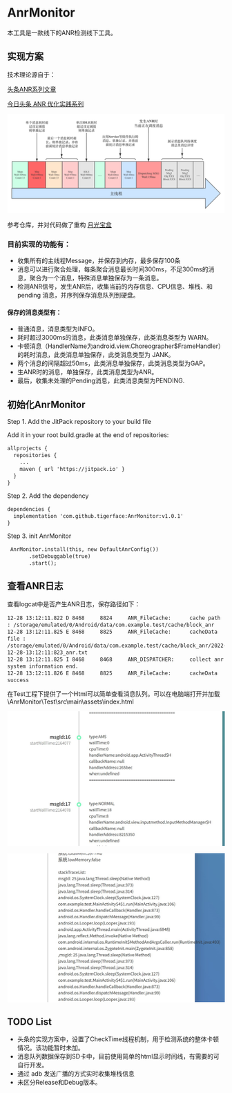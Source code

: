 # AnrMonitor  
本工具是一款线下的ANR检测线下工具。

## 实现方案 
技术理论源自于：

[头条ANR系列文章](https://mp.weixin.qq.com/mp/appmsgalbum?action=getalbum&album_id=1780091311874686979)

[今日头条 ANR 优化实践系列](https://juejin.cn/post/6942665216781975582#heading-16)

<img src="https://github.com/tigerface/AnrMonitor/blob/main/picture/ANR_T.jpg"  style="width:600px" />

参考仓库，并对代码做了重构
[月光宝盒](https://github.com/xiaolutang/MoonlightTreasureBox)

### 目前实现的功能有：
* 收集所有的主线程Message，并保存到内存，最多保存100条
* 消息可以进行聚合处理，每条聚合消息最长时间300ms，不足300ms的消息，聚合为一个消息，特殊消息单独保存为一条消息。
* 检测ANR信号，发生ANR后，收集当前的内存信息、CPU信息、堆栈、和pending 消息，并序列保存消息队列到硬盘。

#### 保存的消息类型有：

* 普通消息，消息类型为INFO。
* 耗时超过3000ms的消息，此类消息单独保存，此类消息类型为 WARN。
* 卡顿消息（HandlerName为android.view.Choreographer$FrameHandler）的耗时消息，此类消息单独保存，此类消息类型为 JANK。
* 两个消息的间隔超过50ms，此类消息单独保存，此类消息类型为GAP。
* 生ANR时的消息，单独保存，此类消息类型为ANR。
* 最后，收集未处理的Pending消息，此类消息类型为PENDING.

## 初始化AnrMonitor
Step 1. Add the JitPack repository to your build file

Add it in your root build.gradle at the end of repositories:
```
allprojects {
  repositories {
    ...
    maven { url 'https://jitpack.io' }
  }
}
```
	
Step 2. Add the dependency
```
dependencies {
  implementation 'com.github.tigerface:AnrMonitor:v1.0.1'
}
```
Step 3. init AnrMonitor

```
 AnrMonitor.install(this, new DefaultAnrConfig())
 	   .setDebuggable(true)
	   .start();
 ```

## 查看ANR日志

	
查看logcat中是否产生ANR日志，保存路径如下：

```
12-28 13:12:11.822 D 8468     8824     ANR_FileCache:      cache path : /storage/emulated/0/Android/data/com.example.test/cache/block_anr 
12-28 13:12:11.825 E 8468     8825     ANR_FileCache:      cacheData file : /storage/emulated/0/Android/data/com.example.test/cache/block_anr/2022-12-28-13:12:11:823_anr.txt 
12-28 13:12:11.825 I 8468     8468     ANR_DISPATCHER:     collect anr system information end. 
12-28 13:12:11.826 E 8468     8825     ANR_FileCache:      cacheData success 

```

在Test工程下提供了一个Html可以简单查看消息队列。可以在电脑端打开并加载
\AnrMonitor\Test\src\main\assets\index.html


![](https://github.com/tigerface/AnrMonitor/blob/main/picture/ANR_0.jpg)

![](https://github.com/tigerface/AnrMonitor/blob/main/picture/ANR_2.jpg)


## TODO List
* 头条的实现方案中，设置了CheckTime线程机制，用于检测系统的整体卡顿情况。该功能暂时未加。
* 消息队列数据保存到SD卡中，目前使用简单的html显示时间线，有需要的可自行开发。
* 通过 adb 发送广播的方式实时收集堆栈信息
* 未区分Release和Debug版本。
